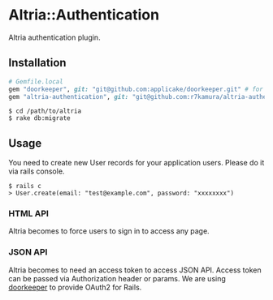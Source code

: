 # Altria::Authentication
Altria authentication plugin.

## Installation
```ruby
# Gemfile.local
gem "doorkeeper", git: "git@github.com:applicake/doorkeeper.git" # for Rails4 support
gem "altria-authentication", git: "git@github.com:r7kamura/altria-authentication.git"
```

```
$ cd /path/to/altria
$ rake db:migrate
```

## Usage
You need to create new User records for your application users.
Please do it via rails console.

```
$ rails c
> User.create(email: "test@example.com", password: "xxxxxxxx")
```

### HTML API
Altria becomes to force users to sign in to access any page.

### JSON API
Altria becomes to need an access token to access JSON API.
Access token can be passed via Authorization header or params.
We are using [doorkeeper](https://github.com/applicake/doorkeeper) to provide OAuth2 for Rails.
